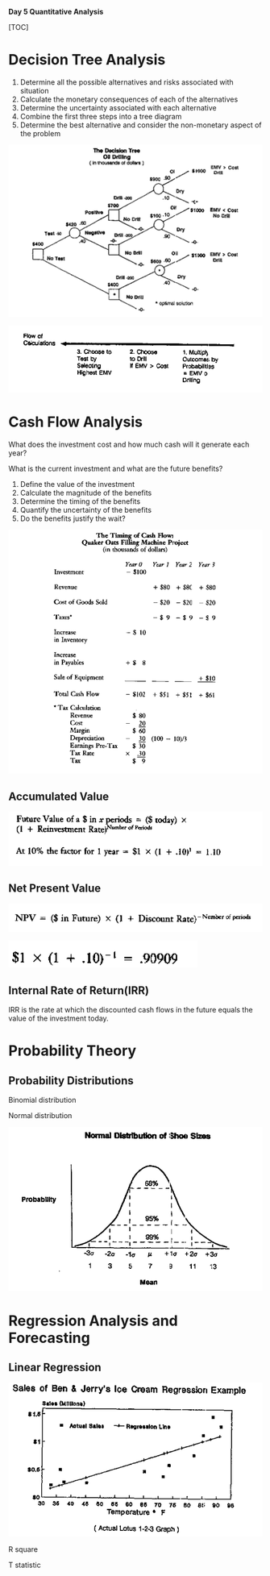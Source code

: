 **Day 5 Quantitative Analysis**

[TOC]

# Decision Tree Analysis

1. Determine all the possible alternatives and risks associated with situation
2. Calculate the monetary consequences of each of the alternatives
3. Determine the uncertainty associated with each alternative
4. Combine the first three steps into a tree diagram
5. Determine the best alternative and consider the non-monetary aspect of the problem

![image-20211025105942556](imgs\image-20211025105942556.png)

![image-20211025105952645](imgs\image-20211025105952645.png)

# Cash Flow Analysis

What does the investment cost and how much cash will it generate each year?



What is the current investment and what are the future benefits?

1. Define the value of the investment
2. Calculate the magnitude of the benefits
3. Determine the timing of the benefits
4. Quantify the uncertainty of the benefits
5. Do the benefits justify the wait?

![image-20211025112214797](imgs\image-20211025112214797.png)

## Accumulated Value

![image-20211025112506784](imgs\image-20211025112506784.png)

## Net Present Value

![image-20211025113149096](imgs\image-20211025113149096.png)

![image-20211025113156137](imgs\image-20211025113156137.png)

## Internal Rate of Return(IRR)

IRR is the rate at which the discounted cash flows in the future equals the value of the investment today.

# Probability Theory

## Probability Distributions

Binomial distribution

Normal distribution

![image-20211025115602695](imgs\image-20211025115602695.png)

# Regression Analysis and Forecasting

## Linear Regression

![image-20211025120604861](imgs\image-20211025120604861.png)

R square

T statistic


